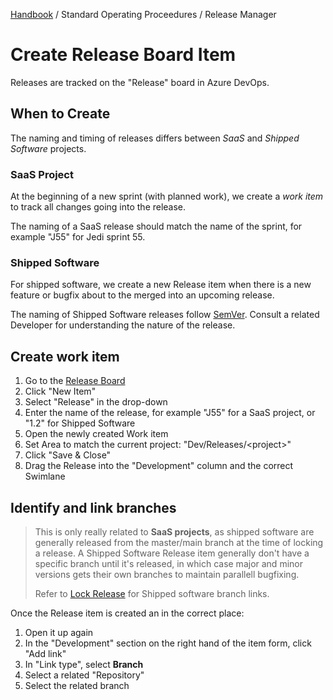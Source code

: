 [Handbook](../../README.md) / Standard Operating Proceedures / Release Manager

# Create Release Board Item

Releases are tracked on the "Release" board in Azure DevOps.

## When to Create

The naming and timing of releases differs between *SaaS* and *Shipped Software* projects.

### SaaS Project

At the beginning of a new sprint (with planned work), we create a *work item* to track all changes going into the release.

The naming of a SaaS release should match the name of the sprint, for example "J55" for Jedi sprint 55.

### Shipped Software

For shipped software, we create a new Release item when there is a new feature or bugfix about to the merged into an upcoming release.

The naming of Shipped Software releases follow [SemVer](https://semver.org/). Consult a related Developer for understanding the nature of the release.

## Create work item

1. Go to the [Release Board](https://dev.azure.com/distancify/Dev/_boards/board/t/Releases)
2. Click "New Item"
3. Select "Release" in the drop-down
4. Enter the name of the release, for example "J55" for a SaaS project, or "1.2" for Shipped Software
5. Open the newly created Work item
6. Set Area to match the current project: "Dev/Releases/&lt;project&gt;"
7. Click "Save & Close"
8. Drag the Release into the "Development" column and the correct Swimlane

## Identify and link branches

> This is only really related to **SaaS projects**, as shipped software are generally released from the master/main branch at the time of locking a release. A Shipped Software Release item generally don't have a specific branch until it's released, in which case major and minor versions gets their own branches to maintain parallell bugfixing.
>
> Refer to [Lock Release](lock-release.md) for Shipped software branch links.

Once the Release item is created an in the correct place:

1. Open it up again
2. In the "Development" section on the right hand of the item form, click "Add link"
3. In "Link type", select **Branch**
4. Select a related "Repository"
5. Select the related branch
